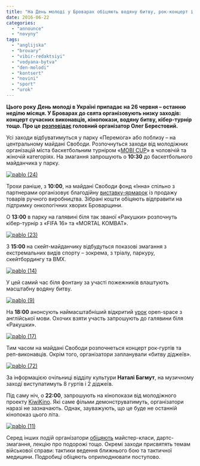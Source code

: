 ```yaml
---
title: "На День молоді у Броварах обіцяють водяну битву, рок-концерт і низку інших масштабних заходів"
date: 2016-06-22
categories: 
  - "announce"
  - "novyny"
tags: 
  - "anglijska"
  - "brovary"
  - "vibir-redaktsiyi"
  - "vodyana-bytva"
  - "den-molodi"
  - "kontsert"
  - "novini"
  - "sport"
  - "urok"
---
```


**Цього року День молоді в Україні припадає на 26 червня – останню неділю місяця. У Броварах до свята організовують низку заходів: концерт сучасних виконавців, кінопокази, водяну битву, кібер-турнір тощо. Про це [розповідає](https://mpz.brovary.org/denmolodi-svoyimy-rukamy/) головний організатор Олег Берестовий.**

Усі заходи відбуватимуться у парку «Перемога» або поблизу – на центральному майдані Свободи. Розпочнуться заходи від молодіжних організацій міста баскетбольним турніром «[MOBI CUP](https://vk.com/wall-123372098_2)» в чоловічій та жіночій категоріях. На змагання запрошують о **10:30** до баскетбольного майданчика у парку.

[![pablo (24)](https://mpz.brovary.org/wp-content/uploads/2016/06/pablo-24.png)](https://mpz.brovary.org/wp-content/uploads/2016/06/pablo-24.png)

Трохи раніше, з **10:00**, на майдані Свободи фонд «Інна» спільно з партнерами організовує благодійну [виставку-ярмарок](http://fond-inna.org/den-molodezhi-2016/821-26-iyunya-den-molodezhi-v-brovarah.html) із продажу товарів ручного виробництва. Зібрані кошти обіцяють відправити на підтримку онкологічних хворих Броварщини.

О **13:00** в парку на галявині біля так званої «Ракушки» розпочнуть кібер-турнір з «FIFA 16» та «MORTAL KOMBAT».

[![pablo (23)](https://mpz.brovary.org/wp-content/uploads/2016/06/pablo-23.png)](https://mpz.brovary.org/wp-content/uploads/2016/06/pablo-23.png)

З **15:00** на скейт-майданчику відбудуться показові змагання з екстремальних видів спорту – зокрема, з тріалу, паркуру, скейтбордингу та BMX.

[![pablo (14)](https://mpz.brovary.org/wp-content/uploads/2016/06/pablo-14.png)](https://mpz.brovary.org/wp-content/uploads/2016/06/pablo-14.png)

У цей самий час біля фонтану за участі пожежників влаштують масштабну водяну битву.

[![pablo (9)](https://mpz.brovary.org/wp-content/uploads/2016/06/pablo-9.png)](https://mpz.brovary.org/wp-content/uploads/2016/06/pablo-9.png)

На **18:00** анонсують наймасштабніший відкритий [урок](https://www.facebook.com/events/625360864289872/) open-space з англійської мови. Охочих взяти участь запрошують до галявини біля «Ракушки».

[![pablo (17)](https://mpz.brovary.org/wp-content/uploads/2016/06/pablo-17.png)](https://mpz.brovary.org/wp-content/uploads/2016/06/pablo-17.png)

Тим часом на майдані Свободи розпочнеться концерт рок-гуртів та реп-виконавців. Окрім того, організатори запланували «битву діджеїв».

[![pablo (72)](https://mpz.brovary.org/wp-content/uploads/2016/06/pablo-72.png)](https://mpz.brovary.org/wp-content/uploads/2016/06/pablo-72.png)

За інформацією очільниці відділу культури **Наталі Багмут**, на музичному заході виступатимуть 8 гуртів і 2 діджеїв.

Під саму ніч, о **22:00**, запрошують на кінопокази від молодіжного проекту [KiwiKino](https://vk.com/kiwikino). Які саме фільми демонструватимуть, організатори наразі не зазначають. Однак, зауважують, що це буде не останній кінопоказ цього літа.

[![pablo (11)](https://mpz.brovary.org/wp-content/uploads/2016/06/pablo-11.png)](https://mpz.brovary.org/wp-content/uploads/2016/06/pablo-11.png)

Серед інших подій організатори [обіцяють](https://docs.google.com/spreadsheets/d/19ZpYF5uK29ROpr0YPCNcP4D6k_L7TeAaH8XJVNLxKn4/edit#gid=0) майстер-класи, дартс-змагання, лекцію про подорожі тощо. Окремі заходи присвятять темам військової справи: тактики ведення ближнього бою та тактичної медицини. Подробиці обіцяють оприлюднювати поступово.
